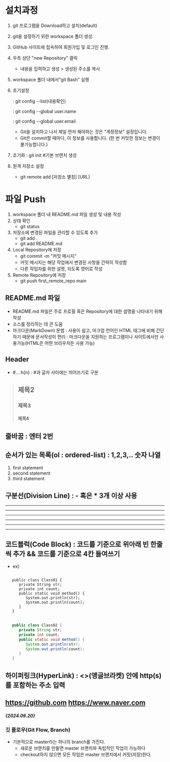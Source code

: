 # 설치과정
1. git 프로그램을 Download하고 설치(default)
2. git을 설정하기 위한 workspace 폴더 생성.
3. GitHub 사이트에 접속하여 회원가입 및 로그인 진행.
4. 우측 상단 "new Repository" 클릭
   * 내용을 입력하고 생성 > 생성된 주소를 복사
5. workspace 폴더 내에서"git Bash" 실행
6. 초기설정

   : git config --list(내용확인)

   : git config --global user.name

   : git config --global user.email 
   - Git을 설치하고 나서 제일 먼저 해야하는 것은 "계정정보" 설정입니다.
   - Git은 commit할 때마다, 이 정보를 사용합니다. (한 번 커밋한 정보는 변경이 불가능합니다.)
8. 초기화
   : git init #기본 브랜치 생성
9. 원격 저장소 설정
   - git remote add [저장소 별칭] [URL]

# 파일 Push
1. workspace 폴더 내 README.md 파일 생성 및 내용 작성
2. 상태 확인
   - git status
3. 저장소에 변경된 파일을 관리할 수 있도록 추가
   - git add .
   - git add README.md
4. Local Repository에 저장
   - git commit -m "커밋 메시지"
   - 커밋 메시지는 해당 작업에서 변경된 사항을 간략히 작성함
   - 다른 작업자를 위한 설명, 되도록 영어로 작성
5. Remote Repository에 저장
   - git push first_remote_repo main

## README.md 파일
   - README.md 파일은 주로 프로필 혹은 Repository에 대한 설명을 나타내기 위해 작성
   - 소스를 정리하는 데 큰 도움
   - 마크다운(MarkDown) 문법
   : 사용이 쉽고, 마크업 언어인 HTML 태그에 비해 간단하기 때문에 문서작성이 편리
   : 마크다운을 지원하는 프로그램이나 사이트에서만 사용가능(HTML은 어떤 브라우저든 사용 가능)
## Header
   * #... h{n} : #과 글자 사이에는 띄어쓰기로 구분
   > ## 제목2
   > ### 제목3
   > #### 제목4
## 줄바꿈 : 엔터 2번
## 순서가 있는 목록(ol : ordered-list) : 1,2,3,.. 숫자 나열
1. first statement
2. second statement
3. third statement
## 구분선(Division Line) : - 혹은 * 3개 이상 사용
---
***
- - -
* * *
--------
********
## 코드블럭(Code Block) : 코드를 기준으로 위아래 빈 한줄씩 추가 && 코드를 기준으로 4칸 들여쓰기
+ ex)
<pre>
<code>
   public class Class01 {
      private String str;
      private int count;
      public static void method() {
         System.out.println(str);
         System.out.println(count);
      }
   }
</code>
</pre>

```java
   public class Class02 {
      private String str;
      private int count;
      public static void method() {
         System.out.println(str);
         System.out.println(count);
      }
   }
```
## 하이퍼링크(HyperLink) : <>(앵글브라켓) 안에 http(s)를 포함하는 주소 입력
<https://github.com>
<https://www.naver.com>
---
##### {2024.09.20}
### 깃 플로우(Git Flow, Branch)
* 기본적으로 master라는 하나의 branch를 가진다.
   - 새로운 브랜치를 만들면 master 브랜치와 독립적인 작업이 가능하다
   - checkout하지 않으면 모든 작업은 master 브랜치에서 커밋(저장)한다.
